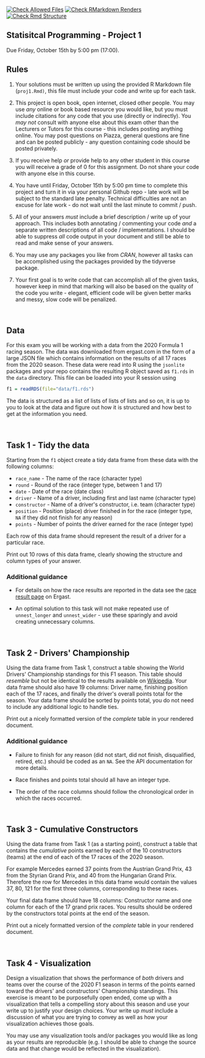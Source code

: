 [![Check Allowed Files](https://github.com/Sta523-Fa21/proj1_andrewamore/workflows/Check%20Allowed%20Files/badge.svg)](https://github.com/Sta523-Fa21/proj1_andrewamore/actions?query=workflow:%22Check%20Allowed%20Files%22) [![Check RMarkdown Renders](https://github.com/Sta523-Fa21/proj1_andrewamore/workflows/Check%20RMarkdown%20Renders/badge.svg)](https://github.com/Sta523-Fa21/proj1_andrewamore/actions?query=workflow:%22Check%20RMarkdown%20Renders%22) [![Check Rmd Structure](https://github.com/Sta523-Fa21/proj1_andrewamore/workflows/Check%20Rmd%20Structure/badge.svg)](https://github.com/Sta523-Fa21/proj1_andrewamore/actions?query=workflow:%22Check%20Rmd%20Structure%22)



Statisitcal Programming - Project 1
-----------

Due Friday, October 15th by 5:00 pm (17:00).

## Rules

1. Your solutions must be written up using the provided R Markdown file (`proj1.Rmd)`, this file must include your code and write up for each task.

2. This project is open book, open internet, closed other people. You may use *any* online or book based resource you would like, but you must include citations for any code that you use (directly or indirectly). You *may not* consult with anyone else about this exam other than the Lecturers or Tutors for this course - this includes posting anything online. You may post questions on Piazza, general questions are fine and can be posted publicly - any question containing code should be posted privately.

3. If you receive help *or* provide help to any other student in this course you will receive a grade of 0 for this assignment. Do not share your code with anyone else in this course.

4. You have until Friday, October 15th by 5:00 pm time to complete this project and turn it in via your personal Github repo - late work will be subject to the standard late penalty. Technical difficulties are not an excuse for late work - do not wait until the last minute to commit / push.

5. All of your answers *must* include a brief description / write up of your approach. This includes both annotating / commenting your code *and* a separate written descriptions of all code / implementations. I should be able to suppress *all* code output in your document and still be able to read and make sense of your answers.

6. You may use any packages you like from *CRAN*, however all tasks can be accomplished using the packages provided by the tidyverse package.

7. Your first goal is to write code that can accomplish all of the given tasks,  however keep in mind that marking will also be based on the quality of the code you write - elegant, efficient code will be given better marks and messy, slow code will be penalized.

<br />

## Data

For this exam you will be working with a data from the 2020 Formula 1 racing season. The data was downloaded from ergast.com in the form of a large JSON file which contains information on the results of all 17 races from the 2020 season. These data were read into R using the `jsonlite` packages and your repo contains the resulting R object saved as `f1.rds` in the `data` directory. This file can be loaded into your R session using
```r
f1 = readRDS(file="data/f1.rds")
```

The data is structured as a list of lists of lists of lists and so on, it is up to you to look at the data and figure out how it is structured and how best to get at the information you need.

<br />

## Task 1 - Tidy the data

Starting from the `f1` object create a tidy data frame from these data with the following columns:

* `race_name` - The name of the race (character type)
* `round` - Round of the race (integer type, between 1 and 17)
* `date` - Date of the race (date class)
* `driver` - Name of a driver, including first and last name (character type)
* `constructor` - Name of a driver's constructor, i.e. team (character type)
* `position` - Position (place) driver finished in for the race (integer type, `NA` if they did not finish for any reason)
* `points` - Number of points the driver earned for the race (integer type)

Each row of this data frame should represent the result of a driver for a particular race.

Print out 10 rows of this data frame, clearly showing the structure and column types of your answer.

### Additional guidance

* For details on how the race results are reported in the data see the [race result page](https://ergast.com/mrd/methods/results/) on Ergast.

* An optimal solution to this task will not make repeated use of `unnest_longer` and `unnest_wider` - use these sparingly and avoid creating unnecessary columns.



<br/>


## Task 2 - Drivers' Championship

Using the data frame from Task 1, construct a table showing the World Drivers' Championship standings for this F1 season. This table should *resemble* but not be identical to the results available on [Wikipedia](https://en.wikipedia.org/wiki/2020_Formula_One_World_Championship#World_Drivers'_Championship_standings). Your data frame should also have 19 columns: Driver name, finishing position each of the 17 races, and finally the driver's overall points total for the season. Your data frame should be sorted by points total, you do not need to include any additional logic to handle ties. 

Print out a nicely formatted version of the *complete* table in your rendered document. 


### Additional guidance

* Failure to finish for any reason (did not start, did not finish, disqualified, retired, etc.) should be coded as an `NA`. See the API documentation for more details.

* Race finishes and points total should all have an integer type.

* The order of the race columns should follow the chronological order in which the races occurred.

<br />

## Task 3 - Cumulative Constructors

Using the data frame from Task 1 (as a starting point), construct a table that contains the *cumulative* points earned by each of the 10 constructors (teams) at the end of each of the 17 races of the 2020 season. 

For example Mercedes earned 37 points from the Austrian Grand Prix, 43 from the Styrian Grand Prix, and 40 from the Hungarian Grand Prix. Therefore the row for Mercedes in this data frame would contain the values 37, 80, 121 for the first three columns, corresponding to these races. 

Your final data frame should have 18 columns: Constructor name and one column for each of the 17 grand prix races. You results should be ordered by the constructors total points at the end of the season.

Print out a nicely formatted version of the *complete* table in your rendered document.

<br />

## Task 4 - Visualization

Design a visualization that shows the performance of *both* drivers and teams over the course of the 2020 F1 season in terms of the points earned toward the drivers' and constructors' Championship standings. This exercise is meant to be purposefully open ended, come up with a visualization that tells a compelling story about this season and use your write up to justify your design choices. Your write up *must* include a discussion of what you are trying to convey as well as how your visualization achieves those goals.

You may use any visualization tools and/or packages you would like as long as your results are reproducible (e.g. I should be able to change the source data and that change would be reflected in the visualization).


